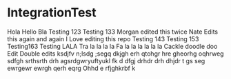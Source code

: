 IntegrationTest
===============
Hola
Hello Bla
Testing 123
Testing 133
Morgan edited this twice
Nate Edits this again and again
I Love editing this repo
Testing 143
Testing 153
Testing163
Testing LALA
Tra la la la la
Fa la la la la la la
Cackle doodle doo
Edit
Double edits
ksdjfv n;lsdg ;segq
dkjgh erh qtohgr hre gheorhg oqhrweg 
sdfgh srthsrth drh agsrdgwryuftyukl fk d
dfgj drhdr drh dhjdr t
gs seg ewrgewr ewrgh qerh eqrg
Ohhd e rfjghkrbf k
